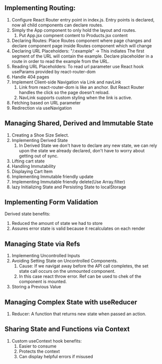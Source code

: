 ## Implementing Routing:

1. Configure React Router entry point in index.js. Entry points is declared, now all child components can declare routes.
2. Simply the App component to only hold the layout and routes.
   1. Put App.jsx compnent content to Products.jsx content
3. Declaring Routes: Place Routes component where page changes and declare component page inside Routes component which will change
4. Declaring URL Placeholders:
   "/:example" -> This indiates The first segment of the URL will contain the example.
   Declare placeholder in a route in order to read the example from the URL.
5. Reading URL Placeholders:
   To read url parameter use React hook useParams provided by react-router-dom
6. Handle 404 pages
7. Implement Client-side Navigation via Link and navLink
   1. Link from react-router-dom is like an anchor. But React Router handles the click so the page doesn't reload.
   2. NavLink supports custom styling when the link is active.
8. Fetching based on URL parameter
9. Redirection via useNavigation

## Managing Shared, Derived and Immutable State

1. Creating a Shoe Size Select.
2. Implementing Derived State
   1. In Derived State we don't have to declare any new state, we can rely upon the state we already declared, don't have to worry about getting out of sync.
3. Lifting cart state
4. Handling Immutability
5. Displaying Cart Item
6. Implementing Immutable friendly update
7. Implementing Immutable friendly delete(Use Array.filter)
8. lazy Initializing State and Persisting State to localStorage

## Implementing Form Validation

Derived state benefits:

1. Reduced the amount of state we had to store
2. Assures error state is valid because it recalculates on each render

## Managing State via Refs

1. Implementing Uncontrolled Inputs
2. Avoiding Setting State on Uncontrolled Components.
   1. Cause: If we navigat away before the API call completes, the set state call occurs on the unmounted component.
   2. In this case react throw error. Ref can be used to chek of the component is mounted.
3. Storing a Previous Value

## Managing Complex State with useReducer

1. Reducer: A function that returns new state when passed an action.

## Sharing State and Functions via Context

1. Custom useContext hook benefits:
   1. Easier to consume
   2. Protects the context
   3. Can display helpful errors if misused
